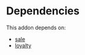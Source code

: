 # Dependencies

This addon depends on:

- [sale](../../../../odoo-bringout-oca-ocb-sale)
- [loyalty](../../../../../oca-ocb-core/odoo-bringout-oca-ocb-loyalty)
